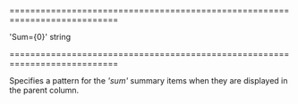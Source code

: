 <!--**
/*-------------------------------------------
    Auto-generated file. Do not modify.
-------------------------------------------

**-->
===========================================================================
<!--default-->'Sum={0}'<!--/default-->
<!--type-->string<!--/type-->
===========================================================================

<!--shortDescription-->
Specifies a pattern for the *'sum'* summary items when they are displayed in the parent column.
<!--/shortDescription-->

<!--fullDescription-->

<!--/fullDescription-->
